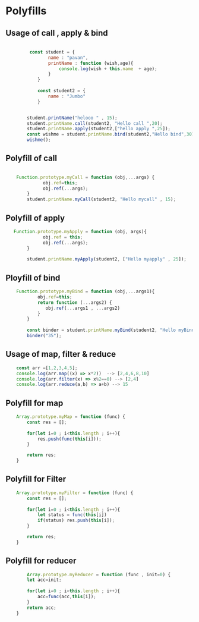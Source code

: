 # Polyfills 



## Usage of call , apply & bind

```javascript
    
         const student = {
                name : "pavan",
                printName : function (wish,age){
                    console.log(wish + this.name  + age); 
                }
            }
        
            const student2 = {
                name : "Jumbo"
            }


        student.printName("helooo " , 15);
        student.printName.call(student2, "Hello call ",20);
        student.printName.apply(student2,["hello apply ",25]);
        const wishme = student.printName.bind(student2,"Hello bind",30);
        wishme();
```

## Polyfill of call 


```javascript

    Function.prototype.myCall = function (obj,...args) {
              obj.ref=this;
              obj.ref(...args);
        }
        student.printName.myCall(student2, "Hello mycall" , 15);
```

## Polyfill of apply


```javascript
   Function.prototype.myApply = function (obj, args){
              obj.ref = this;
              obj.ref(...args);
        }
        
        student.printName.myApply(student2, ["Hello myapply" , 25]);
```
## Ployfill of bind

```javascript
    Function.prototype.myBind = function (obj,...args1){
            obj.ref=this;
            return function (...args2) {
               obj.ref(...args1 , ...args2)
            }
        }
        
        const binder = student.printName.myBind(student2, "Hello myBind");
        binder("35");
```



## Usage of map, filter &  reduce
```javascript
    const arr =[1,2,3,4,5];
    console.log(arr.map((x) => x*2))  --> [2,4,6,8,10]
    console.log(arr.filter(x) => x%2==0) --> [2,4]
    console.log(arr.reduce(a,b) => a+b) --> 15
```
## Polyfill for map 
```javascript
    Array.prototype.myMap = function (func) {
        const res = [];
        
        for(let i=0 ; i<this.length ; i++){
            res.push(func(this[i]));
        }

        return res;
    }
```
## Polyfill for Filter 
```javascript
    Array.prototype.myFilter = function (func) {
        const res = [];
        
        for(let i=0 ; i<this.length ; i++){
            let status = func(this[i])
            if(status) res.push(this[i]);
        }

        return res;
    }
```

## Polyfill for reducer
```javascript
        Array.prototype.myReducer = function (func , init=0) {
        let acc=init;
        
        for(let i=0 ; i<this.length ; i++){
            acc=func(acc,this[i]);
        }
        return acc;
    }
```

